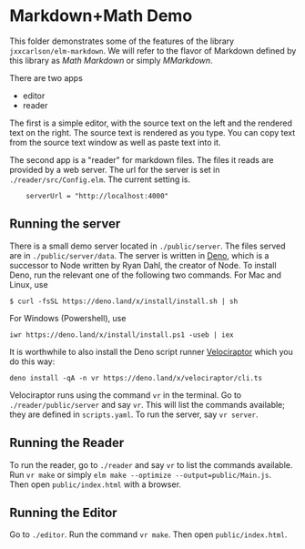 # Markdown+Math Demo

This folder demonstrates some of the features of 
the library `jxxcarlson/elm-markdown`.  We will
refer to the flavor of Markdown defined by this
library as *Math Markdown* or simply *MMarkdown*.

There are two apps

- editor
- reader

The first is a simple editor, with the source text
on the left and the rendered text on the right.
The source text is rendered as you type.  You can
copy text from the source text window as well as 
paste text into it.

The second app is a "reader" for markdown files.
The files it reads are provided by a web server.
The url for the server is set in `./reader/src/Config.elm`.
The current setting is.

````
    serverUrl = "http://localhost:4000"
````


## Running the server

There is a small demo server located in `./public/server`.   The files served are in `./public/server/data`.
The server is written in [Deno](https://deno.land/), which is 
a successor to Node written by Ryan Dahl, the creator of Node.
To install Deno, run the relevant one of the following two
commands.  For Mac and Linux, use

```
$ curl -fsSL https://deno.land/x/install/install.sh | sh
```

For Windows (Powershell), use

```
iwr https://deno.land/x/install/install.ps1 -useb | iex
```

It is worthwhile to also install the Deno script 
runner [Velociraptor](https://dev.to/umbo/velociraptor-an-npm-style-script-runner-for-deno-26a)
which you do this way:

```
deno install -qA -n vr https://deno.land/x/velociraptor/cli.ts
```

Velociraptor runs using the command `vr` in the terminal.                                                                                                                                                                                        Go to `./reader/public/server`
and say `vr`.  This will list the commands available; they are defined
in `scripts.yaml`.  To run the server, say `vr server`.


## Running the Reader

To run the reader, go to `./reader` and say `vr` to list the commands available.
Run `vr make` or simply `elm make --optimize --output=public/Main.js`.  
Then open `public/index.html` with a browser.

## Running the Editor

Go to `./editor`.  Run the command `vr make`.  Then open `public/index.html`.

